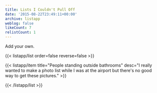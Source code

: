 ```yaml
---
title: Lists I Couldn't Pull Off
date: '2015-08-22T23:49:11+00:00'
archive: listapp
weblog: false
likeCount: 7
relistCount: 1
---
```


Add your own.

<!--more-->

{{< listapp/list order=false reverse=false >}}

   {{< listapp/item title="People standing outside bathrooms"
      desc="I really wanted to make a photo list while I was at the airport but there's no good way to get these pictures." >}}

{{< /listapp/list >}}
